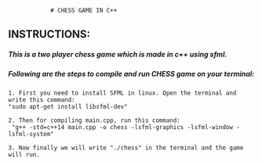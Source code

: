 				# CHESS GAME IN C++ 
## INSTRUCTIONS:

##### This is a two player chess game which is made in c++ using sfml. 

##### Following are the steps to compile and run CHESS game on your terminal:

	1. First you need to install SFML in linux. Open the terminal and write this command:
	"sudo apt-get install libsfml-dev"

	2. Then for compiling main.cpp, run this command:
  	 "g++ -std=c++14 main.cpp -o chess -lsfml-graphics -lsfml-window -lsfml-system"

	3. Now finally we will write "./chess" in the terminal and the game will run.



